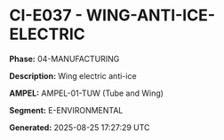# CI-E037 - WING-ANTI-ICE-ELECTRIC

**Phase:** 04-MANUFACTURING

**Description:** Wing electric anti-ice

**AMPEL:** AMPEL-01-TUW (Tube and Wing)

**Segment:** E-ENVIRONMENTAL

**Generated:** 2025-08-25 17:27:29 UTC
